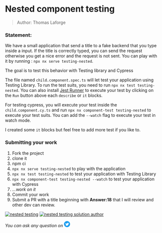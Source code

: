<h1>Nested component testing</h1>

> Author: Thomas Laforge

### Statement:

We have a small application that send a title to a fake backend that you type inside a input.
If the title is correctly typed, you can send the request otherwise you get a nice error and the request is not sent.
You can play with it by running : `npx nx serve testing-nested`.

The goal is to test this behavior with Testing library and Cypress

The file named `child.component.spec.ts` will let test your application using Testing Library. To run the test suits, you need to run `npx nx test testing-nested`. You can also install [Jest Runner](https://marketplace.visualstudio.com/items?itemName=firsttris.vscode-jest-runner) to execute your test by clicking on the `Run` button above each `describe` or `it` blocks.

For testing cypress, you will execute your test inside the `child.component.cy.ts` and run `npx nx component-test testing-nested` to execute your test suits. You can add the `--watch` flag to execute your test in watch mode.

I created some `it` blocks but feel free to add more test if you like to.

### Submitting your work

1. Fork the project
2. clone it
3. npm ci
4. `npx nx serve testing-nested` to play with the application
5. `npx nx test testing-nested` to test your application with Testing Library
6. `npx nx component-test testing-nested --watch` to test your application with Cypress
7. _...work on it_
8. Commit your work
9. Submit a PR with a title beginning with **Answer:18** that I will review and other dev can review.

<a href="https://github.com/tomalaforge/angular-challenges/pulls?q=label%3A18+label%3Aanswer"><img src="https://img.shields.io/badge/-Solutions-green" alt="nested testing"/></a>
<a href='https://github.com/tomalaforge/angular-challenges/pulls?q=label%3A18+label%3A"answer+author"'><img src="https://img.shields.io/badge/-Author solution-important" alt="nested testing solution author"/></a>

<!-- <a href="{Blog post url}" target="_blank" rel="noopener noreferrer"><img src="https://img.shields.io/badge/-Blog post explanation-blue" alt="nested testing blog article"/></a> -->

_You can ask any question on_ <a href="https://twitter.com/laforge_toma" target="_blank" rel="noopener noreferrer"><img src="./../../logo/twitter.svg" height=20px alt="twitter"/></a>
